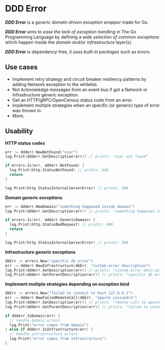 # DDD Error
**_DDD Error_** is a _generic domain-driven exception wrapper_ made for Go.

**_DDD Error_** aims to _ease the lack of exception handling_ in The Go Programming Language by defining a _wide selection of common exceptions_ 
which happen inside the _domain and/or infrastructure_ layer(s).

**_DDD Error_** is dependency-free, it _uses built-in packages_ such as errors.


## Use cases
- Implement retry strategy and circuit breaker resiliency patterns by adding Network exception to the whitelist.
- Not Acknowledge messages from an event bus if got a Network or Infrastructure generic exception.
- Get an HTTP/gRPC/OpenCensus status code from an error.
- Implement multiple strategies when an specific (or generic) type of error was thrown in.
- More.

## Usability

**HTTP status codes**
```go
err := ddderr.NewNotFound("user")
log.Print(ddderr.GetDescription(err)) // prints: "user not found"

if errors.Is(err, ddderr.NotFound) {
  log.Print(http.StatusNotFound) // prints: 404
  return
}

log.Print(http.StatusInternalServerError) // prints: 500
```

**Domain generic exceptions**
```go
err := ddderr.NewDomain("something happened inside domain")
log.Print(ddderr.GetDescription(err)) // prints: "something happened inside domain"

if errors.Is(err, ddderr.GenericDomain) {
  log.Print(http.StatusBadRequest) // prints: 400
  return
}

log.Print(http.StatusInternalServerError) // prints: 500
```

**Infrastructure generic exceptions**
```go
dbErr := errors.New("specific db error")
err := ddderr.NewInfrastructure(dbErr, "custom error description")
log.Print(ddderr.GetDescription(err)) // prints: "custom error description"
log.Print(ddderr.GetParentDescription(err)) // prints: "specific db error"
```

**Implement multiple strategies depending on exception kind**
```go
dbErr := errors.New("failed to connect to host 127.0.0.1")
err := ddderr.NewFailedRemoteCall(dbErr, "apache cassandra")
log.Print(ddderr.GetDescription(err)) // prints: "remote call to apache cassandra has failed"
log.Print(ddderr.GetParentDescription(err)) // prints: "failed to connect to host 127.0.0.1"

if ddderr.IsDomain(err) {
  // handle domain errors
  log.Print("error comes from domain")
} else if ddderr.IsInfrastructure(err) {
  // handle infrastructure errors
  log.Print("error comes from infrastructure")
}
```
